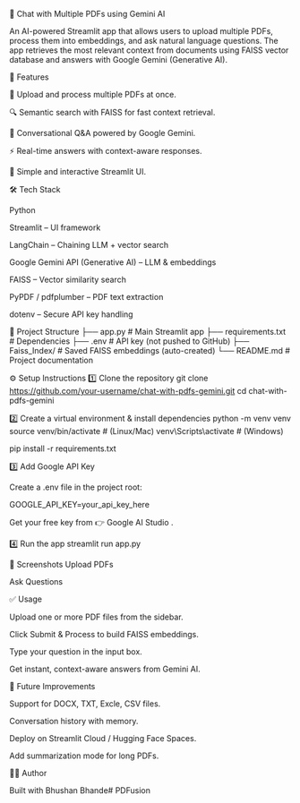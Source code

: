 📘 Chat with Multiple PDFs using Gemini AI

An AI-powered Streamlit app that allows users to upload multiple PDFs, process them into embeddings, and ask natural language questions. The app retrieves the most relevant context from documents using FAISS vector database and answers with Google Gemini (Generative AI).

🚀 Features

📂 Upload and process multiple PDFs at once.

🔍 Semantic search with FAISS for fast context retrieval.

🤖 Conversational Q&A powered by Google Gemini.

⚡ Real-time answers with context-aware responses.

🎨 Simple and interactive Streamlit UI.

🛠️ Tech Stack

Python

Streamlit – UI framework

LangChain – Chaining LLM + vector search

Google Gemini API (Generative AI) – LLM & embeddings

FAISS – Vector similarity search

PyPDF / pdfplumber – PDF text extraction

dotenv – Secure API key handling

📂 Project Structure
├── app.py                 # Main Streamlit app
├── requirements.txt       # Dependencies
├── .env                   # API key (not pushed to GitHub)
├── Faiss_Index/           # Saved FAISS embeddings (auto-created)
└── README.md              # Project documentation

⚙️ Setup Instructions
1️⃣ Clone the repository
git clone https://github.com/your-username/chat-with-pdfs-gemini.git
cd chat-with-pdfs-gemini

2️⃣ Create a virtual environment & install dependencies
python -m venv venv
source venv/bin/activate    # (Linux/Mac)
venv\Scripts\activate       # (Windows)

pip install -r requirements.txt

3️⃣ Add Google API Key

Create a .env file in the project root:

GOOGLE_API_KEY=your_api_key_here


Get your free key from 👉 Google AI Studio
.

4️⃣ Run the app
streamlit run app.py

📸 Screenshots
Upload PDFs

Ask Questions

✅ Usage

Upload one or more PDF files from the sidebar.

Click Submit & Process to build FAISS embeddings.

Type your question in the input box.

Get instant, context-aware answers from Gemini AI.

🔮 Future Improvements

Support for DOCX, TXT, Excle, CSV files.

Conversation history with memory.

Deploy on Streamlit Cloud / Hugging Face Spaces.

Add summarization mode for long PDFs.

👨‍💻 Author

Built with Bhushan Bhande#   P D F u s i o n  
 